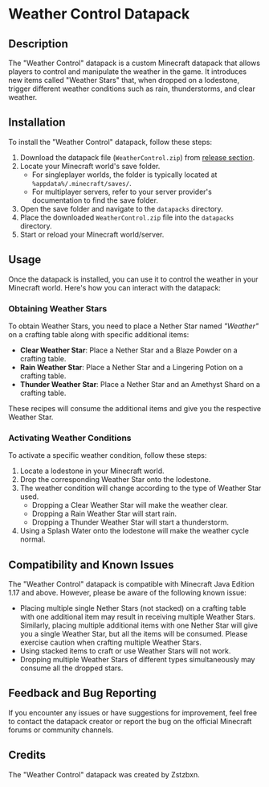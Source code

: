 # Weather Control Datapack

## Description
The "Weather Control" datapack is a custom Minecraft datapack that allows players to control and manipulate the weather in the game. It introduces new items called "Weather Stars" that, when dropped on a lodestone, trigger different weather conditions such as rain, thunderstorms, and clear weather.

## Installation
To install the "Weather Control" datapack, follow these steps:

1. Download the datapack file (`WeatherControl.zip`) from [release section](https://github.com/ereynier/WeatherControl-datapack/releases).
2. Locate your Minecraft world's save folder.
   - For singleplayer worlds, the folder is typically located at `%appdata%/.minecraft/saves/`.
   - For multiplayer servers, refer to your server provider's documentation to find the save folder.
3. Open the save folder and navigate to the `datapacks` directory.
4. Place the downloaded `WeatherControl.zip` file into the `datapacks` directory.
5. Start or reload your Minecraft world/server.

## Usage
Once the datapack is installed, you can use it to control the weather in your Minecraft world. Here's how you can interact with the datapack:

### Obtaining Weather Stars
To obtain Weather Stars, you need to place a Nether Star named *"Weather"* on a crafting table along with specific additional items:

- **Clear Weather Star**: Place a Nether Star and a Blaze Powder on a crafting table.
- **Rain Weather Star**: Place a Nether Star and a Lingering Potion on a crafting table.
- **Thunder Weather Star**: Place a Nether Star and an Amethyst Shard on a crafting table.

These recipes will consume the additional items and give you the respective Weather Star.

### Activating Weather Conditions
To activate a specific weather condition, follow these steps:

1. Locate a lodestone in your Minecraft world.
2. Drop the corresponding Weather Star onto the lodestone.
3. The weather condition will change according to the type of Weather Star used.
   - Dropping a Clear Weather Star will make the weather clear.
   - Dropping a Rain Weather Star will start rain.
   - Dropping a Thunder Weather Star will start a thunderstorm.
 4. Using a Splash Water onto the lodestone will make the weather cycle normal.

## Compatibility and Known Issues
The "Weather Control" datapack is compatible with Minecraft Java Edition 1.17 and above. However, please be aware of the following known issue:

- Placing multiple single Nether Stars (not stacked) on a crafting table with one additional item may result in receiving multiple Weather Stars. Similarly, placing multiple additional items with one Nether Star will give you a single Weather Star, but all the items will be consumed. Please exercise caution when crafting multiple Weather Stars.
- Using stacked items to craft or use Weather Stars will not work.
- Dropping multiple Weather Stars of different types simultaneously may consume all the dropped stars.
  
## Feedback and Bug Reporting
If you encounter any issues or have suggestions for improvement, feel free to contact the datapack creator or report the bug on the official Minecraft forums or community channels.

## Credits
The "Weather Control" datapack was created by Zstzbxn.
